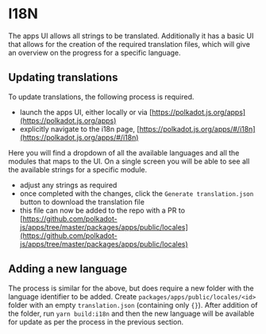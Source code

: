 # I18N

The apps UI allows all strings to be translated. Additionally it has a basic UI that allows for the creation of the required translation files, which will give an overview on the progress for a specific language.

## Updating translations

To update translations, the following process is required.

- launch the apps UI, either locally or via [https://polkadot.js.org/apps](https://polkadot.js.org/apps)
- explicitly navigate to the i18n page, [https://polkadot.js.org/apps/#/i18n](https://polkadot.js.org/apps/#/i18n)

Here you will find a dropdown of all the available languages and all the modules that maps to the UI. On a single screen you will be able to see all the available strings for a specific module.

- adjust any strings as required
- once completed with the changes, click the `Generate translation.json` button to download the translation file
- this file can now be added to the repo with a PR to [https://github.com/polkadot-js/apps/tree/master/packages/apps/public/locales](https://github.com/polkadot-js/apps/tree/master/packages/apps/public/locales)

## Adding a new language

The process is similar for the above, but does require a new folder with the language identifier to be added. Create `packages/apps/public/locales/<id>` folder with an empty `translation.json` (containing only `{}`). After addition of the folder, run `yarn build:i18n` and then the new language will be available for update as per the process in the previous section.
